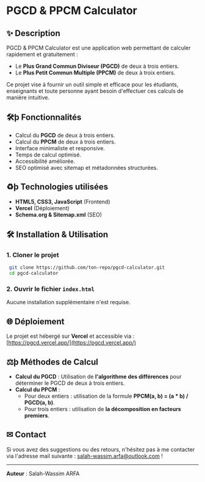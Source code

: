 # PGCD & PPCM Calculator

## ✨ Description
PGCD & PPCM Calculator est une application web permettant de calculer rapidement et gratuitement :
- Le **Plus Grand Commun Diviseur (PGCD)** de deux à trois entiers.
- Le **Plus Petit Commun Multiple (PPCM)** de deux à troix entiers.

Ce projet vise à fournir un outil simple et efficace pour les étudiants, enseignants et toute personne ayant besoin d'effectuer ces calculs de manière intuitive.

## 🛠þ Fonctionnalités
- Calcul du **PGCD** de deux à trois entiers.
- Calcul du **PPCM** de deux à trois entiers.
- Interface minimaliste et responsive.
- Temps de calcul optimisé.
- Accessibilité améliorée.
- SEO optimisé avec sitemap et métadonnées structurées.

## ♻þ Technologies utilisées
- **HTML5, CSS3, JavaScript** (Frontend)
- **Vercel** (Déploiement)
- **Schema.org & Sitemap.xml** (SEO)

## 🛠 Installation & Utilisation
### 1. Cloner le projet
```bash
 git clone https://github.com/ton-repo/pgcd-calculator.git
 cd pgcd-calculator
```

### 2. Ouvrir le fichier `index.html`
Aucune installation supplémentaire n'est requise.

## 🌐 Déploiement
Le projet est hébergé sur **Vercel** et accessible via :
[https://pgcd.vercel.app/](https://pgcd.vercel.app/)

## ⚖þ Méthodes de Calcul
- **Calcul du PGCD** : Utilisation de **l'algorithme des différences** pour déterminer le PGCD de deux à trois entiers.
- **Calcul du PPCM** :
  - Pour deux entiers : utilisation de la formule **PPCM(a, b) = (a * b) / PGCD(a, b)**.
  - Pour trois entiers : utilisation de **la décomposition en facteurs premiers**.

## ✉ Contact
Si vous avez des suggestions ou des retours, n'hésitez pas à me contacter via l'adresse mail suivante : salah-wassim.arfa@outlook.com !

---
**Auteur** : Salah-Wassim ARFA
